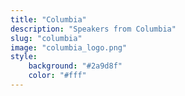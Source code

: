 ```yaml
---
title: "Columbia"
description: "Speakers from Columbia"
slug: "columbia"
image: "columbia_logo.png"
style:
    background: "#2a9d8f"
    color: "#fff"
---
```

